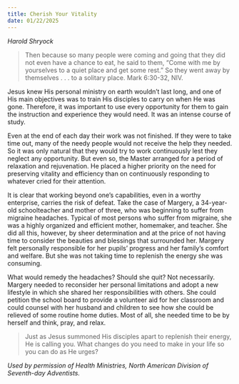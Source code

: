 ```yaml
---
title: Cherish Your Vitality
date: 01/22/2025
---
```


_Harold Shryock_

> <p></p>
> Then because so many people were coming and going that they did not even have a chance to eat, he said to them, “Come with me by yourselves to a quiet place and get some rest.” So they went away by themselves . . . to a solitary place. Mark 6:30-32, NIV.

Jesus knew His personal ministry on earth wouldn’t last long, and one of His main objectives was to train His disciples to carry on when He was gone. Therefore, it was important to use every opportunity for them to gain the instruction and experience they would need. It was an intense course of study.

Even at the end of each day their work was not finished. If they were to take time out, many of the needy people would not receive the help they needed. So it was only natural that they would try to work continuously lest they neglect any opportunity. But even so, the Master arranged for a period of relaxation and rejuvenation. He placed a higher priority on the need for preserving vitality and efficiency than on continuously responding to whatever cried for their attention.

It is clear that working beyond one’s capabilities, even in a worthy enterprise, carries the risk of defeat. Take the case of Margery, a 34-year-old schoolteacher and mother of three, who was beginning to suffer from migraine headaches. Typical of most persons who suffer from migraine, she was a highly organized and efficient mother, homemaker, and teacher. She did all this, however, by sheer determination and at the price of not having time to consider the beauties and blessings that surrounded her. Margery felt personally responsible for her pupils’ progress and her family’s comfort and welfare. But she was not taking time to replenish the energy she was consuming.

What would remedy the headaches? Should she quit? Not necessarily. Margery needed to reconsider her personal limitations and adopt a new lifestyle in which she shared her responsibilities with others. She could petition the school board to provide a volunteer aid for her classroom and could counsel with her husband and children to see how she could be relieved of some routine home duties. Most of all, she needed time to be by herself and think, pray, and relax.

> <callout></callout>
> Just as Jesus summoned His disciples apart to replenish their energy, He is calling you. What changes do you need to make in your life so you can do as He urges?

_Used by permission of Health Ministries, North American Division of Seventh-day Adventists._
